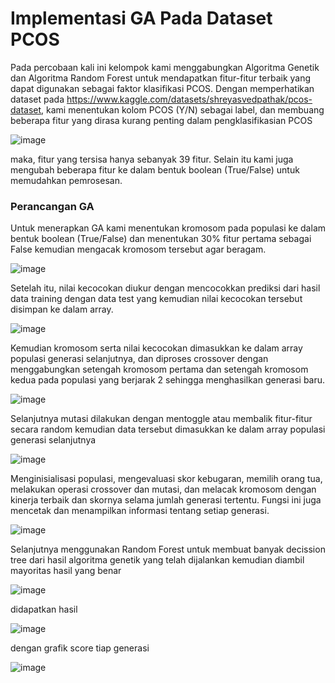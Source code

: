 # Implementasi GA Pada Dataset PCOS
Pada percobaan kali ini kelompok kami menggabungkan Algoritma Genetik dan Algoritma Random Forest untuk mendapatkan fitur-fitur terbaik yang dapat digunakan sebagai faktor klasifikasi PCOS.
Dengan memperhatikan dataset pada https://www.kaggle.com/datasets/shreyasvedpathak/pcos-dataset, kami menentukan kolom PCOS (Y/N) sebagai label, dan membuang beberapa fitur yang dirasa kurang penting dalam pengklasifikasian PCOS

![image](https://github.com/bapakloe/GeneticAlgorithm/assets/149106644/4f9dcc50-ff64-4b69-a019-4f9ed4390839)

maka, fitur yang tersisa hanya sebanyak 39 fitur. Selain itu kami juga mengubah beberapa fitur ke dalam bentuk boolean (True/False) untuk memudahkan pemrosesan.

### Perancangan GA
Untuk menerapkan GA kami menentukan kromosom pada populasi ke dalam bentuk boolean (True/False) dan menentukan 30% fitur pertama sebagai False kemudian mengacak kromosom tersebut agar beragam.

![image](https://github.com/bapakloe/GeneticAlgorithm/assets/149106644/fad00441-ecea-4e73-94f2-741bffe974fa)

Setelah itu, nilai kecocokan diukur dengan mencocokkan prediksi dari hasil data training dengan data test yang kemudian nilai kecocokan tersebut disimpan ke dalam array.

![image](https://github.com/bapakloe/GeneticAlgorithm/assets/149106644/b4e97a22-3b64-47f9-8bb7-fd5cb1475b03)

Kemudian kromosom serta nilai kecocokan dimasukkan ke dalam array populasi generasi selanjutnya, dan diproses crossover dengan menggabungkan setengah kromosom pertama dan setengah kromosom kedua pada populasi yang berjarak 2 sehingga menghasilkan generasi baru.

![image](https://github.com/bapakloe/GeneticAlgorithm/assets/149106644/b2d19660-fe54-4631-9a55-b90d84c626ac)

Selanjutnya mutasi dilakukan dengan mentoggle atau membalik fitur-fitur secara random kemudian data tersebut dimasukkan ke dalam array populasi generasi selanjutnya

![image](https://github.com/bapakloe/GeneticAlgorithm/assets/149106644/75e1523b-3d97-436a-80d5-376bc4a23676)

Menginisialisasi populasi, mengevaluasi skor kebugaran, memilih orang tua, melakukan operasi crossover dan mutasi, dan melacak kromosom dengan kinerja terbaik dan skornya selama jumlah generasi tertentu. Fungsi ini juga mencetak dan menampilkan informasi tentang setiap generasi.

![image](https://github.com/bapakloe/GeneticAlgorithm/assets/149106644/fe22417a-e7c0-4a33-9a7a-62f1b68e966b)

Selanjutnya menggunakan Random Forest untuk membuat banyak decission tree dari hasil algoritma genetik yang telah dijalankan kemudian diambil mayoritas hasil yang benar

![image](https://github.com/bapakloe/GeneticAlgorithm/assets/149106644/db50dd9e-cef5-4e08-8230-5e3bc36ab3bb)

didapatkan hasil

![image](https://github.com/bapakloe/GeneticAlgorithm/assets/149106644/e39177be-5497-47a3-871d-261eac166f1d)

dengan grafik score tiap generasi

![image](https://github.com/bapakloe/GeneticAlgorithm/assets/149106644/3c5216b8-5c73-47b9-9f7d-189d6cbc5b2a)
